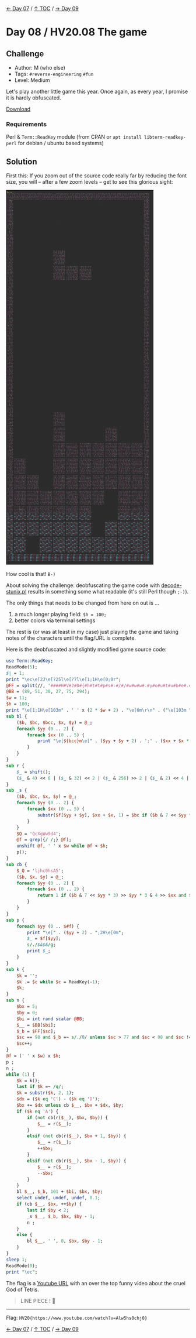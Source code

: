 [← Day 07](../day07/) / [↑ TOC](../README.md) / [→ Day 09](../day09/)


# Day 08 / HV20.08 The game



## Challenge

<!-- ...10....:...20....:...30....:...40....:...50....:...60....:...70....:. -->
* Author: M (who else)
* Tags:   `#reverse-engineering` `#fun`
* Level:  Medium

Let's play another little game this year. Once again, as every year, I promise
it is hardly obfuscated.

[Download](download.txt)


### Requirements

Perl & `Term::ReadKey` module (from CPAN or `apt install libterm-readkey-perl`
for debian / ubuntu based systems)



## Solution

First this: If you zoom out of the source code really far by reducing the 
font size, you will – after a few zoom levels – get to see this glorious sight:

![](code_zoom_out.png)

How cool is that! `B-)`

About solving the challenge: deobfuscating the game code with 
[decode-stunix.pl](http://perlobfuscator.com/decode-stunnix-5.17.1.pl) results
in something some what readable (it's still Perl though `;-)`).

The only things that needs to be changed from here on out is …

1. a much longer playing field: `$h = 100;`
2. better colors via terminal settings

The rest is (or was at least in my case) just playing the game and taking
notes of the characters until the flag/URL is complete.

Here is the deobfuscated and slightly modified game source code:

```perl
use Term::ReadKey;
ReadMode(5);
$| = 1;
print "\ec\e[2J\e[?25l\e[?7l\e[1;1H\e[0;0r";
@FF = split(//, '####H#V#2#0#{#h#t#t#p#s#:#/#/#w#w#w#.#y#o#u#t#u#b#e#.#c#o#m#/#w#a#t#c#h#?#v#=#d#Q#w#4#w#9#W#g#X#c#Q#}####', 0);
@BB = (89, 51, 30, 27, 75, 294);
$w = 11;
$h = 100;
print "\e[1;1H\e[103m" . ' ' x (2 * $w + 2) . "\e[0m\r\n" . ("\e[103m \e[0m" . ' ' x (2 * $w) . "\e[103m \e[0m\r\n") x $h . "\e[103m" . ' ' x (2 * $w + 2) . "\e[2;1H\e[0m";
sub bl {
    ($b, $bc, $bcc, $x, $y) = @_;
    foreach $yy (0 .. 2) {
        foreach $xx (0 .. 5) {
            print "\e[${bcc}m\e[" . ($yy + $y + 2) . ';' . ($xx + $x * 2 + 2) . "H$bc" if ($b & 7 << $yy * 3) >> $yy * 3 & 4 >> ($xx >> 1);
        }
    }
}
sub r {
    $_ = shift();
    ($_ & 4) << 6 | ($_ & 32) << 2 | ($_ & 256) >> 2 | ($_ & 2) << 4 | $_ & 16 | ($_ & 128) >> 4 | ($_ & 1) << 2 | ($_ & 8) >> 2 | ($_ & 64) >> 6;
}
sub _s {
    ($b, $bc, $x, $y) = @_;
    foreach $yy (0 .. 2) {
        foreach $xx (0 .. 5) {
            substr($f[$yy + $y], $xx + $x, 1) = $bc if ($b & 7 << $yy * 3) >> $yy * 3 & 4 >> $xx;
        }
    }
    $Q = 'QcXgWw9d4';
    @f = grep({/ /;} @f);
    unshift @f, ' ' x $w while @f < $h;
    p();
}
sub cb {
    $_Q = 'ljhc0hsA5';
    ($b, $x, $y) = @_;
    foreach $yy (0 .. 2) {
        foreach $xx (0 .. 2) {
            return 1 if ($b & 7 << $yy * 3) >> $yy * 3 & 4 >> $xx and $yy + $y >= $h || $xx + $x < 0 || $xx + $x >= $w || substr($f[$yy + $y], $xx + $x, 1) ne ' ';
        }
    }
}
sub p {
    foreach $yy (0 .. $#f) {
        print "\e[" . ($yy + 2) . ";2H\e[0m";
        $_ = $f[$yy];
        s/./$&$&/g;
        print $_;
    }
}
sub k {
    $k = '';
    $k .= $c while $c = ReadKey(-1);
    $k;
}
sub n {
    $bx = 5;
    $by = 0;
    $bi = int rand scalar @BB;
    $__ = $BB[$bi];
    $_b = $FF[$sc];
    $sc == 98 and $_b =~ s/./0/ unless $sc > 77 and $sc < 98 and $sc != 82 and eval '$_b' . "=~y#$Q#$_Q#";
    $sc++;
}
@f = (' ' x $w) x $h;
p ;
n ;
while (1) {
    $k = k();
    last if $k =~ /q/;
    $k = substr($k, 2, 1);
    $dx = ($k eq 'C') - ($k eq 'D');
    $bx += $dx unless cb $__, $bx + $dx, $by;
    if ($k eq 'A') {
        if (not cb(r($__), $bx, $by)) {
            $__ = r($__);
        }
        elsif (not cb(r($__), $bx + 1, $by)) {
            $__ = r($__);
            ++$bx;
        }
        elsif (not cb(r($__), $bx - 1, $by)) {
            $__ = r($__);
            --$bx;
        }
    }
    bl $__, $_b, 101 + $bi, $bx, $by;
    select undef, undef, undef, 0.1;
    if (cb $__, $bx, ++$by) {
        last if $by < 2;
        _s $__, $_b, $bx, $by - 1;
        n ;
    }
    else {
        bl $__, ' ', 0, $bx, $by - 1;
    }
}
sleep 1;
ReadMode(0);
print "\ec";
```

The flag is a [Youtube URL] with an over the top funny video about the cruel God
of Tetris.

[Youtube URL]: https://www.youtube.com/watch?v=Alw5hs0chj0

> LINE PIECE ! 👹

--------------------------------------------------------------------------------

Flag: `HV20{https://www.youtube.com/watch?v=Alw5hs0chj0}`

[← Day 07](../day07/) / [↑ TOC](../README.md) / [→ Day 09](../day09/)
